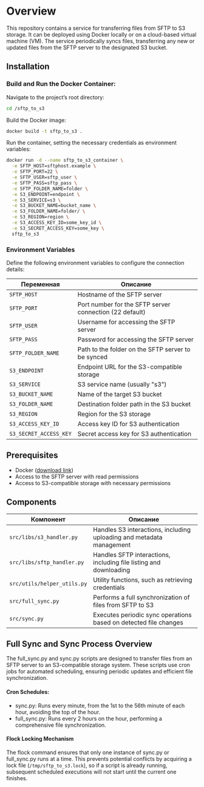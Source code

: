 # Overview

This repository contains a service for transferring files from SFTP to S3 storage. It can be deployed using Docker locally or on a cloud-based virtual machine (VM). The service periodically syncs files, transferring any new or updated files from the SFTP server to the designated S3 bucket.

## Installation

### Build and Run the Docker Container:

Navigate to the project’s root directory: 
```bash
cd /sftp_to_s3
```

Build the Docker image:
```bash
docker build -t sftp_to_s3 .
```

Run the container, setting the necessary credentials as environment variables:

```bash
docker run -d --name sftp_to_s3_container \
  -e SFTP_HOST=sftphost.example \
  -e SFTP_PORT=22 \
  -e SFTP_USER=sftp_user \
  -e SFTP_PASS=sftp_pass \
  -e SFTP_FOLDER_NAME=folder \
  -e S3_ENDPOINT=endpoint \
  -e S3_SERVICE=s3 \
  -e S3_BUCKET_NAME=bucket_name \
  -e S3_FOLDER_NAME=folder/ \
  -e S3_REGION=region \
  -e S3_ACCESS_KEY_ID=some_key_id \
  -e S3_SECRET_ACCESS_KEY=some_key \
  sftp_to_s3
```

### Environment Variables
Define the following environment variables to configure the connection details:

 | Переменная | Описание |
 |---------|--------------------|
 | `SFTP_HOST` | Hostname of the SFTP server |
 | `SFTP_PORT` | Port number for the SFTP server connection (22 default) |
 | `SFTP_USER` | Username for accessing the SFTP server |
 | `SFTP_PASS` | Password for accessing the SFTP server |
 | `SFTP_FOLDER_NAME` | Path to the folder on the SFTP server to be synced |
 | `S3_ENDPOINT` | Endpoint URL for the S3-compatible storage |
 | `S3_SERVICE` | S3 service name (usually "s3") |
 | `S3_BUCKET_NAME` | Name of the target S3 bucket |
 | `S3_FOLDER_NAME` | Destination folder path in the S3 bucket |
 | `S3_REGION` | Region for the S3 storage |
 | `S3_ACCESS_KEY_ID` | Access key ID for S3 authentication |
 | `S3_SECRET_ACCESS_KEY` | Secret access key for S3 authentication |

 ## Prerequisites

- Docker ([download link](https://www.docker.com/products/docker-desktop/)) 
- Access to the SFTP server with read permissions
- Access to S3-compatible storage with necessary permissions

## Components
 
 | Компонент | Описание |
 |---------|--------------------|
 | `src/libs/s3_handler.py` | Handles S3 interactions, including uploading and metadata management |
 | `src/libs/sftp_handler.py` | Handles SFTP interactions, including file listing and downloading |
 | `src/utils/helper_utils.py` | Utility functions, such as retrieving credentials |
 | `src/full_sync.py` | Performs a full synchronization of files from SFTP to S3 |
 | `src/sync.py` | Executes periodic sync operations based on detected file changes|

 ## Full Sync and Sync Process Overview
 The full_sync.py and sync.py scripts are designed to transfer files from an SFTP server to an S3-compatible storage system. These scripts use cron jobs for automated scheduling, ensuring periodic updates and efficient file synchronization.

 #### Cron Schedules:

 - sync.py: Runs every minute, from the 1st to the 56th minute of each hour, avoiding the top of the hour.
 - full_sync.py: Runs every 2 hours on the hour, performing a comprehensive file synchronization.

 #### Flock Locking Mechanism
 The flock command ensures that only one instance of sync.py or full_sync.py runs at a time. This prevents potential conflicts by acquiring a lock file (`/tmp/sftp_to_s3.lock`), so if a script is already running, subsequent scheduled executions will not start until the current one finishes.
